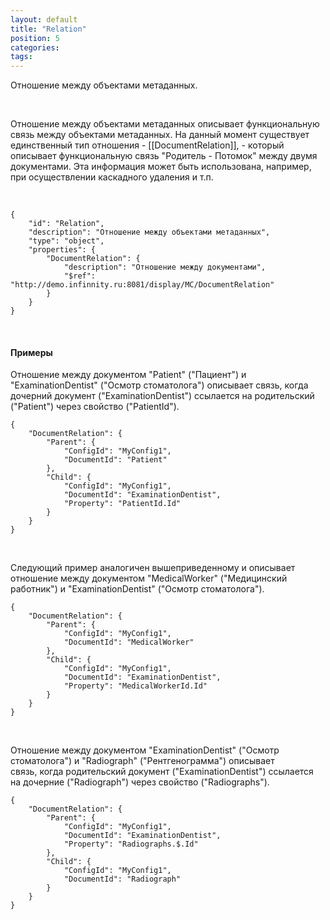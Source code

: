 ```yaml
---
layout: default
title: "Relation"
position: 5
categories: 
tags: 
---
```


Отношение между объектами метаданных.

   

Отношение между объектами метаданных описывает функциональную связь между объектами метаданных. На данный момент существует единственный тип отношения - [[DocumentRelation]], - который описывает функциональную связь "Родитель - Потомок" между двумя документами. Эта информация может быть использована, например, при осуществлении каскадного удаления и т.п.

   

```
{
	"id": "Relation",
	"description": "Отношение между объектами метаданных",
	"type": "object",
	"properties": {
		"DocumentRelation": {
			"description": "Отношение между документами",
			"$ref": "http://demo.infinnity.ru:8081/display/MC/DocumentRelation"
		}
	}
}
```

   

#### Примеры

Отношение между документом "Patient" ("Пациент") и "ExaminationDentist" ("Осмотр стоматолога") описывает связь, когда дочерний документ ("ExaminationDentist") ссылается на родительский ("Patient") через свойство ("PatientId").

```
{
	"DocumentRelation": {
		"Parent": {
			"ConfigId": "MyConfig1",
			"DocumentId": "Patient"
		},
		"Child": {
			"ConfigId": "MyConfig1",
			"DocumentId": "ExaminationDentist",
			"Property": "PatientId.Id"
		}
	}
}
```

   

Следующий пример аналогичен вышеприведенному и описывает отношение между документом "MedicalWorker" ("Медицинский работник") и "ExaminationDentist" ("Осмотр стоматолога").

```
{
	"DocumentRelation": {
		"Parent": {
			"ConfigId": "MyConfig1",
			"DocumentId": "MedicalWorker"
		},
		"Child": {
			"ConfigId": "MyConfig1",
			"DocumentId": "ExaminationDentist",
			"Property": "MedicalWorkerId.Id"
		}
	}
}
```

   

Отношение между документом "ExaminationDentist" ("Осмотр стоматолога") и "Radiograph" ("Рентгенограмма") описывает связь, когда родительский документ ("ExaminationDentist") ссылается на дочерние ("Radiograph") через свойство ("Radiographs").

```
{
	"DocumentRelation": {
		"Parent": {
			"ConfigId": "MyConfig1",
			"DocumentId": "ExaminationDentist",
			"Property": "Radiographs.$.Id"
		},
		"Child": {
			"ConfigId": "MyConfig1",
			"DocumentId": "Radiograph"
		}
	}
}
```

 

 

